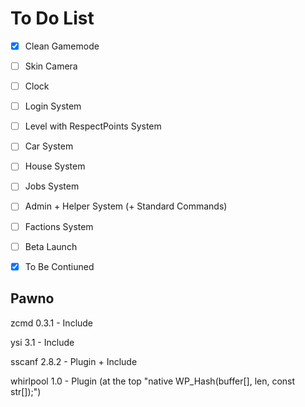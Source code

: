 # To Do List

- [x] Clean Gamemode
- [ ] Skin Camera
- [ ] Clock
- [ ] Login System
- [ ] Level with RespectPoints System
- [ ] Car System
- [ ] House System
- [ ] Jobs System
- [ ] Admin + Helper System (+ Standard Commands)
- [ ] Factions System

- [ ] Beta Launch
- [x] To Be Contiuned


## Pawno

zcmd 0.3.1      - Include

ysi 3.1         - Include

sscanf 2.8.2    - Plugin + Include

whirlpool 1.0   - Plugin     (at the top "native WP_Hash(buffer[], len, const str[]);")
